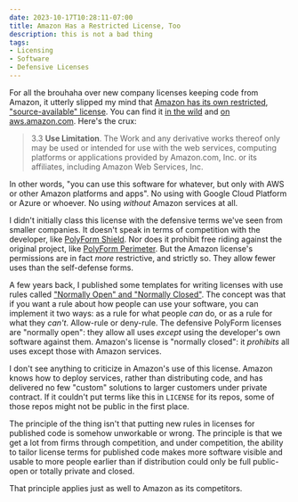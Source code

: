 ```yaml
---
date: 2023-10-17T10:28:11-07:00
title: Amazon Has a Restricted License, Too
description: this is not a bad thing
tags:
- Licensing
- Software
- Defensive Licenses
---
```


For all the brouhaha over new company licenses keeping code from Amazon, it utterly slipped my mind that [Amazon has its own restricted, "source-available" license](https://aws.amazon.com/asl/).  You can find it [in the wild](https://github.com/search?q=%22Amazon+Software+License%22&type=code) and [on aws.amazon.com](https://aws.amazon.com/asl/).  Here's the crux:

> 3.3  **Use Limitation**.  The Work and any derivative works thereof only may be used or intended for use with the web services, computing platforms or applications provided by Amazon.com, Inc. or its affiliates, including Amazon Web Services, Inc.

In other words, "you can use this software for whatever, but only with AWS or other Amazon platforms and apps".  No using with Google Cloud Platform or Azure or whoever.  No using _without_ Amazon services at all.

I didn't initially class this license with the defensive terms we've seen from smaller companies.  It doesn't speak in terms of competition with the developer, like [PolyForm Shield](https://polyformproject.org/licenses/shield/1.0.0).  Nor does it prohibit free riding against the original project, like [PolyForm Perimeter](https://polyformproject.org/licenses/perimeter/1.0.0).  But the Amazon license's permissions are in fact _more_ restrictive, and strictly so.  They allow fewer uses than the self-defense forms.

A few years back, I published some templates for writing licenses with use rules called ["Normally Open" and "Normally Closed"](https://writing.kemitchell.com/2020/06/09/Normally-Open-Closed).  The concept was that if you want a rule about how people can use your software, you can implement it two ways: as a rule for what people _can_ do, or as a rule for what they _can't_.  Allow-rule or deny-rule.  The defensive PolyForm licenses are "normally open": they allow all uses _except_ using the developer's own software against them.  Amazon's license is "normally closed": it _prohibits_ all uses except those with Amazon services.

I don't see anything to criticize in Amazon's use of this license.  Amazon knows how to deploy services, rather than distributing code, and has delivered no few "custom" solutions to larger customers under private contract.  If it couldn't put terms like this in `LICENSE` for its repos, some of those repos might not be public in the first place.

The principle of the thing isn't that putting new rules in licenses for published code is somehow unworkable or wrong.  The principle is that we get a lot from firms through competition, and under competition, the ability to tailor license terms for published code makes more software visible and usable to more people earlier than if distribution could only be full public-open or totally private and closed.

That principle applies just as well to Amazon as its competitors.
